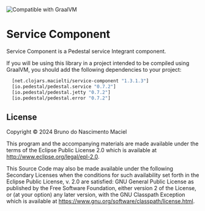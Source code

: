 ![Compatible with GraalVM](https://img.shields.io/badge/compatible_with-GraalVM-green)


# Service Component

Service Component is a Pedestal service Integrant component.

If you will be using this library in a project intended to be compiled using GraalVM, you should add the following
dependencies to your project:

``` clojure
  [net.clojars.macielti/service-component "1.3.1.3"]
  [io.pedestal/pedestal.service "0.7.2"]
  [io.pedestal/pedestal.jetty "0.7.2"]
  [io.pedestal/pedestal.error "0.7.2"]
```

## License

Copyright © 2024 Bruno do Nascimento Maciel

This program and the accompanying materials are made available under the
terms of the Eclipse Public License 2.0 which is available at
http://www.eclipse.org/legal/epl-2.0.

This Source Code may also be made available under the following Secondary
Licenses when the conditions for such availability set forth in the Eclipse
Public License, v. 2.0 are satisfied: GNU General Public License as published by
the Free Software Foundation, either version 2 of the License, or (at your
option) any later version, with the GNU Classpath Exception which is available
at https://www.gnu.org/software/classpath/license.html.
